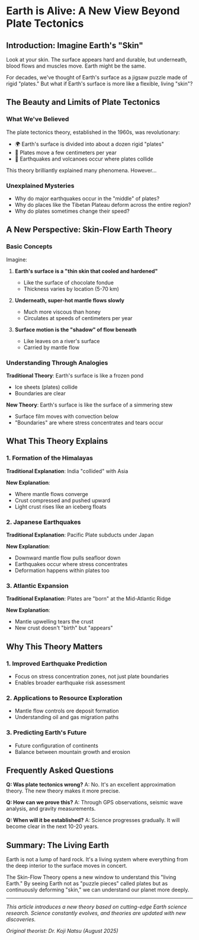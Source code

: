 # Earth is Alive: A New View Beyond Plate Tectonics

## Introduction: Imagine Earth's "Skin"

Look at your skin. The surface appears hard and durable, but underneath, blood flows and muscles move. Earth might be the same.

For decades, we've thought of Earth's surface as a jigsaw puzzle made of rigid "plates." But what if Earth's surface is more like a flexible, living "skin"?

## The Beauty and Limits of Plate Tectonics

### What We've Believed

The plate tectonics theory, established in the 1960s, was revolutionary:

- 🌍 Earth's surface is divided into about a dozen rigid "plates"
- 🔄 Plates move a few centimeters per year
- 🌋 Earthquakes and volcanoes occur where plates collide

This theory brilliantly explained many phenomena. However...

### Unexplained Mysteries

- Why do major earthquakes occur in the "middle" of plates?
- Why do places like the Tibetan Plateau deform across the entire region?
- Why do plates sometimes change their speed?

## A New Perspective: Skin-Flow Earth Theory

### Basic Concepts

Imagine:

1. **Earth's surface is a "thin skin that cooled and hardened"**
   - Like the surface of chocolate fondue
   - Thickness varies by location (5-70 km)

2. **Underneath, super-hot mantle flows slowly**
   - Much more viscous than honey
   - Circulates at speeds of centimeters per year

3. **Surface motion is the "shadow" of flow beneath**
   - Like leaves on a river's surface
   - Carried by mantle flow

### Understanding Through Analogies

**Traditional Theory**: Earth's surface is like a frozen pond
- Ice sheets (plates) collide
- Boundaries are clear

**New Theory**: Earth's surface is like the surface of a simmering stew
- Surface film moves with convection below
- "Boundaries" are where stress concentrates and tears occur

## What This Theory Explains

### 1. Formation of the Himalayas

**Traditional Explanation**: India "collided" with Asia

**New Explanation**:
- Where mantle flows converge
- Crust compressed and pushed upward
- Light crust rises like an iceberg floats

### 2. Japanese Earthquakes

**Traditional Explanation**: Pacific Plate subducts under Japan

**New Explanation**:
- Downward mantle flow pulls seafloor down
- Earthquakes occur where stress concentrates
- Deformation happens within plates too

### 3. Atlantic Expansion

**Traditional Explanation**: Plates are "born" at the Mid-Atlantic Ridge

**New Explanation**:
- Mantle upwelling tears the crust
- New crust doesn't "birth" but "appears"

## Why This Theory Matters

### 1. Improved Earthquake Prediction

- Focus on stress concentration zones, not just plate boundaries
- Enables broader earthquake risk assessment

### 2. Applications to Resource Exploration

- Mantle flow controls ore deposit formation
- Understanding oil and gas migration paths

### 3. Predicting Earth's Future

- Future configuration of continents
- Balance between mountain growth and erosion

## Frequently Asked Questions

**Q: Was plate tectonics wrong?**
A: No. It's an excellent approximation theory. The new theory makes it more precise.

**Q: How can we prove this?**
A: Through GPS observations, seismic wave analysis, and gravity measurements.

**Q: When will it be established?**
A: Science progresses gradually. It will become clear in the next 10-20 years.

## Summary: The Living Earth

Earth is not a lump of hard rock. It's a living system where everything from the deep interior to the surface moves in concert.

The Skin-Flow Theory opens a new window to understand this "living Earth." By seeing Earth not as "puzzle pieces" called plates but as continuously deforming "skin," we can understand our planet more deeply.

---

*This article introduces a new theory based on cutting-edge Earth science research. Science constantly evolves, and theories are updated with new discoveries.*

*Original theorist: Dr. Koji Natsu (August 2025)*
